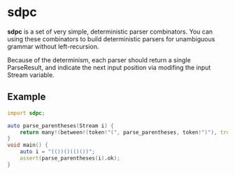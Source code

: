 # sdpc

**sdpc** is a set of very simple, deterministic parser combinators. You can using these combinators to build deterministic parsers for unambiguous grammar without left-recursion.

Because of the determinism, each parser should return a single ParseResult, and indicate the next input position via modifing the input Stream variable.

## Example

```d
import sdpc;

auto parse_parentheses(Stream i) {
	return many!(between!(token!"(", parse_parentheses, token!")"), true)(i);
}
void main() {
	auto i = "(())()(()())";
	assert(parse_parentheses(i).ok);
}
```
